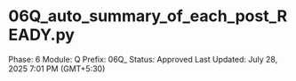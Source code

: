 # 06Q_auto_summary_of_each_post_READY.py

Phase: 6
Module: Q
Prefix: 06Q_
Status: Approved
Last Updated: July 28, 2025 7:01 PM (GMT+5:30)
